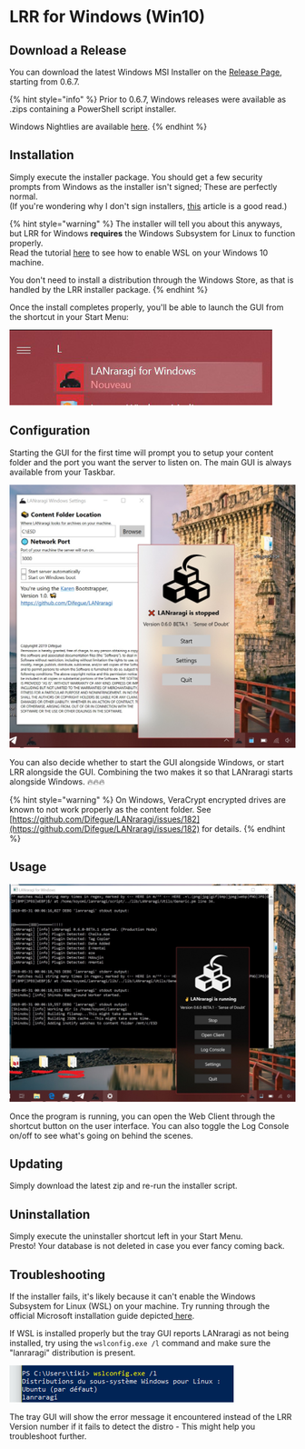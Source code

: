 # LRR for Windows \(Win10\)

## Download a Release

You can download the latest Windows MSI Installer on the [Release Page](https://github.com/Difegue/LANraragi/releases), starting from 0.6.7.  

{% hint style="info" %}
Prior to 0.6.7, Windows releases were available as .zips containing a PowerShell script installer.  

Windows Nightlies are available [here](https://mega.nz/#F!rHZynKpZ!ZXlwMam4t8VtYjOiHPONsQ).
{% endhint %}

## Installation

Simply execute the installer package. You should get a few security prompts from Windows as the installer isn't signed; These are perfectly normal.  
(If you're wondering why I don't sign installers, [this](https://gaby.dev/posts/code-signing) article is a good read.)  

{% hint style="warning" %}
The installer will tell you about this anyways, but LRR for Windows **requires** the Windows Subsystem for Linux to function properly.  
Read the tutorial [here](https://code.visualstudio.com/remote-tutorials/wsl/enable-wsl) to see how to enable WSL on your Windows 10 machine.  

You don't need to install a distribution through the Windows Store, as that is handled by the LRR installer package.
{% endhint %}

Once the install completes properly, you'll be able to launch the GUI from the shortcut in your Start Menu:

![](../.gitbook/assets/karen-startmenu.png)

## Configuration

Starting the GUI for the first time will prompt you to setup your content folder and the port you want the server to listen on. The main GUI is always available from your Taskbar.

![Tray GUI and Settings Window](../.gitbook/assets/karen-light.jpg)

You can also decide whether to start the GUI alongside Windows, or start LRR alongside the GUI. Combining the two makes it so that LANraragi starts alongside Windows. 🔥🔥🔥

{% hint style="warning" %}
On Windows, VeraCrypt encrypted drives are known to not work properly as the content folder. See [https://github.com/Difegue/LANraragi/issues/182](https://github.com/Difegue/LANraragi/issues/182) for details.
{% endhint %}

## Usage

![Tray GUI and Log Console. Check that Dark Theme tho &#x1F431;&#x200D;&#x1F453;](../.gitbook/assets/karen-dark.jpg)

Once the program is running, you can open the Web Client through the shortcut button on the user interface. You can also toggle the Log Console on/off to see what's going on behind the scenes.

## Updating

Simply download the latest zip and re-run the installer script.

## Uninstallation

Simply execute the uninstaller shortcut left in your Start Menu.  
Presto! Your database is not deleted in case you ever fancy coming back.  

## Troubleshooting

If the installer fails, it's likely because it can't enable the Windows Subsystem for Linux \(WSL\) on your machine. Try running through the official Microsoft installation guide depicted[ here](https://docs.microsoft.com/en-us/windows/wsl/install-win10).

If WSL is installed properly but the tray GUI reports LANraragi as not being installed, try using the `wslconfig.exe /l` command and make sure the "lanraragi" distribution is present.

![](../.gitbook/assets/karen-distro.png)

The tray GUI will show the error message it encountered instead of the LRR Version number if it fails to detect the distro - This might help you troubleshoot further.
